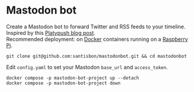 # Mastodon bot

Create a Mastodon bot to forward Twitter and RSS feeds to your timeline.
Inspired by this [Platypush blog post](https://blog.platypush.tech/article/Create-a-Mastodon-bot-to-forward-Twitter-and-RSS-feeds-to-your-timeline).  
Recommended deployment: on [Docker](https://github.com/santisbon/guides/blob/main/setup/docker.md) containers running on a [Raspberry Pi](https://github.com/santisbon/guides/blob/main/setup/raspberry-pi.md).

```Shell
git clone git@github.com:santisbon/mastodonbot.git && cd mastodonbot
```
Edit ```config.yaml``` to set your Mastodon ```base_url``` and ```access_token```.

```Shell
docker compose -p mastodon-bot-project up --detach
docker compose -p mastodon-bot-project down
```
